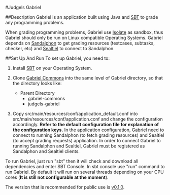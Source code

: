 #Judgels Gabriel 

##Description
Gabriel is an application built using Java and [SBT](http://www.scala-sbt.org/) to grade any programming problems.

When grading programming problems, Gabriel use [Isolate](http://www.ucw.cz/moe/isolate.1.html) as sandbox, thus Gabriel should only be run on Linux compatible Operating Systems. Gabriel depends on [Sandalphon](https://github.com/ia-toki/judgels-sandalphon) to get grading resources (testcases, subtasks, checker, etc) and [Sealtiel](https://github.com/ia-toki/judgels-sandalphon) to connect to Sandalphon.

##Set Up And Run
To set up Gabriel, you need to:

1. Install [SBT](http://www.scala-sbt.org/release/tutorial/Setup.html) on your Operating System.

2. Clone [Gabriel Commons](https://github.com/ia-toki/judgels-gabriel-commons) into the same level of Gabriel directory, so that the directory looks like:
    - Parent Directory
        - gabriel-commons
        - judgels-gabriel

2. Copy src/main/resources/conf/application_default.conf into src/main/resources/conf/application.conf and change the configuration accordingly. **Refer to the default configuration file for explanation of the configuration keys.** In the application configuration, Gabriel need to connect to running Sandalphon (to fetch grading resources) and Sealtiel (to accept grading requests) application. In order to connect Gabriel to running Sandalphon and Sealtiel, Gabriel must be registered as Sandalphon and Sealtiel clients. 

To run Gabriel, just run "sbt" then it will check and download all dependencies and enter SBT Console.
In sbt console use "run" command to run Gabriel. By default it will run on several threads depending on your CPU cores (**It is still not configurable at the moment**).

The version that is recommended for public use is [v0.1.0](https://github.com/ia-toki/judgels-gabriel/tree/v0.1.0).
